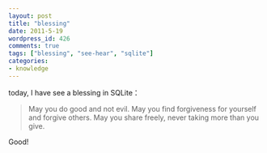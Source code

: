 ```yaml
---
layout: post
title: "blessing"
date: 2011-5-19
wordpress_id: 426
comments: true
tags: ["blessing", "see-hear", "sqlite"]
categories:
- knowledge
---
```

<meta name="_edit_last" content="1" />
<meta name="_su_description" content="blessing in sqlite" />
<meta name="_su_keywords" content="blessing" />
<meta name="_su_rich_snippet_type" content="none" />
<meta name="_su_title" content="blessing" />
<meta name="views" content="225" />
today, I have see a blessing in SQLite：


<blockquote>May you do good and not evil.
 May you find forgiveness for yourself and forgive others.
 May you share freely, never taking more than you give.</blockquote>

Good!
